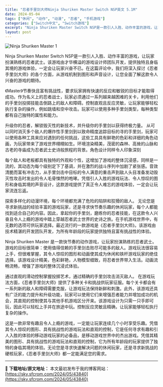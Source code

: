 ```yaml
---
title: "忍者手里剑大师Ninja Shuriken Master Switch NSP英文 5.1M"
date: 2024-05-04
tags: ["休闲", "动作", "动漫", "忍者", "手机游戏"]
categories: ["Switch中文", "Switch游戏"]
excerpt: "Ninja Shuriken Master Switch NSP是一款引人入胜、动作丰富的游戏，让玩家扮演熟练的忍者武士。该游戏由才华横溢的游戏设计师团队开发，提供独特且身临其境的游戏体验，一定会让玩家兴奋不已。在这篇评论中，我们将深入探讨《忍者手里剑大师》的各个方面，从游戏机制到图形和声音设计，让&hellip;"
layout: post
---
```


<img class="aligncenter" src="https://sky.sfcrom.com/wp-content/uploads/2024/05/20240504162633-e08cc.jpeg" alt="Ninja Shuriken Master 1" />

Ninja Shuriken Master Switch NSP是一款引人入胜、动作丰富的游戏，让玩家扮演熟练的忍者武士。该游戏由才华横溢的游戏设计师团队开发，提供独特且身临其境的游戏体验，一定会让玩家兴奋不已。在这篇评论中，我们将深入探讨《忍者手里剑大师》的各个方面，从游戏机制到图形和声音设计，让您全面了解这款令人兴奋的游戏的期待。

《Master》节奏快且富有挑战性，要求玩家拥有快速的反应和敏锐的目标才能取得成功。作为名义上的忍者战士，玩家必须通过一系列越来越困难的关卡，利用他们的手里剑投掷技能击倒路上的敌人和障碍。控制直观且反应灵敏，让玩家能够轻松执行复杂的操作，例如跳墙和空中攻击。玩家可以使用多种手里剑类型，每种类型都有自己独特的属性和能力。

升级你的忍者，解锁毁灭性的新技术，并升级你的手里剑以获得终极力量。
从可以同时消灭多个敌人的爆炸性手里剑到以致命精度追踪目标的寻的手里剑，玩家可以使用各种工具来应对遇到的任何挑战，这些工具具有鲜艳的色彩和详细的角色动画，为玩家带来了游戏世界栩栩如生。环境渲染精美，茂密的森林、高耸的山脉和古老的寺庙成为忍者武士史诗般旅程的背景。角色设计同样令人印象深刻

每个敌人和老板都具有独特的外观和个性，这增加了游戏的整体沉浸感，同样是一流的，其动态为每个级别定下了基调，并在激烈的战斗序列中加剧了紧张感。音效清脆而富有冲击力，从手里剑击中目标的令人满意的重击声到敌人头目准备发动毁灭性攻击时发出的令人毛骨悚然的咆哮。凭借引人入胜的游戏玩法、令人惊叹的图形和身临其境的声音设计，这款游戏提供了真正令人难忘的游戏体验，一定会让玩家流连忘返。

探索多样化的动漫环境，每个环境都充满了危险的陷阱和狡猾的敌人。
无论您是寻求新挑战的经验丰富的游戏玩家，还是寻求快节奏乐趣的休闲玩家，每个人都能找到适合自己的内容。因此，拿起你的手里剑，磨练你的忍者技能，在这款令人兴奋且令人上瘾的游戏中踏上穿越忍者武士世界的史诗之旅。在手机游戏世界中，有无数的选项可供玩家选择。最近流行的一款游戏是《忍者手里剑大师》。该游戏由技术精湛的开发团队开发，为所有年龄段的玩家提供独特且富有挑战性的体验。

Ninja Shuriken Master 是一款快节奏的动作游戏，让玩家扮演熟练的忍者武士。游戏的目标很简单：使用值得信赖的手里剑击败尽可能多的敌人。游戏玩法很容易上手，但很难掌握，其令人惊叹的图形和动画使其成为休闲和铁杆游戏玩家的绝佳选择。该游戏设计精美，色彩鲜艳，人物模型细致，将忍者世界带入生活。动画流畅流畅，增强了游戏的整体沉浸式体验。

通过直观的滑动控制掌握投掷艺术，通过精确的手里剑攻击消灭敌人。
在游戏玩法方面，《忍者手里剑大师》提供了多种关卡和挑战供玩家征服。每个关卡都会有一系列新的敌人和障碍需要克服，让游戏玩法保持新鲜和刺激。此外，该游戏还具有广泛的能力提升和升级功能，玩家可以使用它们来增强忍者能力并增加成功的机会，其直观的控制使其与其他手机游戏区分开来。该游戏设计为只需一只手即可玩，因此可以轻松上手并在旅途中玩。控制反应灵敏且精确，让玩家能够轻松执行复杂的操作。

这是一款非常有趣且令人上瘾的游戏，一定能让玩家连续几个小时享受乐趣。凭借其令人惊叹的图形、具有挑战性的游戏玩法和直观的控制，它是任何寻求有趣和引人入胜的体验的移动游戏玩家的必备品，是移动游戏世界中的杰出游戏。凭借其精美的图形、具有挑战性的游戏玩法和直观的控制，它为所有年龄段的玩家提供了独特的身临其境的体验。无论您是寻求快速解决问题的休闲玩家，还是寻求新挑战的硬核玩家，《忍者手里剑大师》都一定能满足您的需求。

---
📖 **下载地址/原文地址：** 本文最初发布于我的博客网站：[https://sky.sfcrom.com/2024/05/43840](https://sky.sfcrom.com/2024/05/43840)
